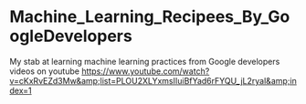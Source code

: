 # Machine_Learning_Recipees_By_GoogleDevelopers
My stab at learning machine learning practices from Google developers videos on youtube https://www.youtube.com/watch?v=cKxRvEZd3Mw&amp;list=PLOU2XLYxmsIIuiBfYad6rFYQU_jL2ryal&amp;index=1
